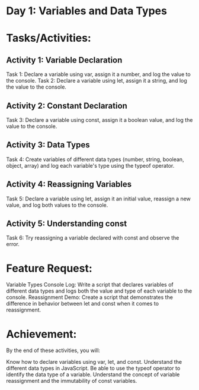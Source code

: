 # Day 1: Variables and Data Types

# Tasks/Activities:
## Activity 1: Variable Declaration

Task 1: Declare a variable using var, assign it a number, and log the value to the console.
Task 2: Declare a variable using let, assign it a string, and log the value to the console.

## Activity 2: Constant Declaration

Task 3: Declare a variable using const, assign it a boolean value, and log the value to the console.

## Activity 3: Data Types

Task 4: Create variables of different data types (number, string, boolean, object, array) and log each variable's type using the typeof operator.

## Activity 4: Reassigning Variables

Task 5: Declare a variable using let, assign it an initial value, reassign a new value, and log both values to the console.

## Activity 5: Understanding const

Task 6: Try reassigning a variable declared with const and observe the error.

# Feature Request:
Variable Types Console Log: Write a script that declares variables of different data types and logs both the value and type of each variable to the console.
Reassignment Demo: Create a script that demonstrates the difference in behavior between let and const when it comes to reassignment.

# Achievement:
By the end of these activities, you will:

Know how to declare variables using var, let, and const.
Understand the different data types in JavaScript.
Be able to use the typeof operator to identify the data type of a variable.
Understand the concept of variable reassignment and the immutability of const variables.
